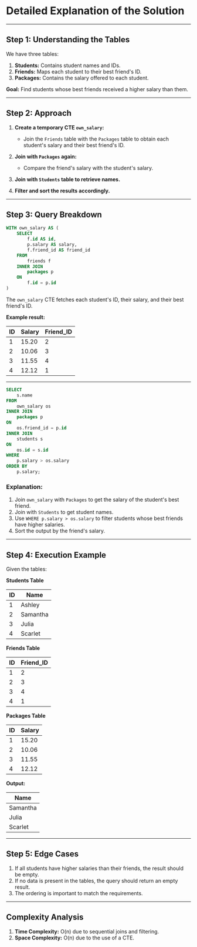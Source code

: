# Detailed Explanation of the Solution

---

## Step 1: Understanding the Tables

We have three tables:

1. **Students:** Contains student names and IDs.
2. **Friends:** Maps each student to their best friend's ID.
3. **Packages:** Contains the salary offered to each student.

**Goal:** Find students whose best friends received a higher salary than them.

---

## Step 2: Approach

1. **Create a temporary CTE `own_salary`:**  
   - Join the `Friends` table with the `Packages` table to obtain each student's salary and their best friend's ID.

2. **Join with `Packages` again:**  
   - Compare the friend's salary with the student's salary.

3. **Join with `Students` table to retrieve names.**

4. **Filter and sort the results accordingly.**

---

## Step 3: Query Breakdown

```sql
WITH own_salary AS (
    SELECT
        f.id AS id,
        p.salary AS salary,
        f.friend_id AS friend_id
    FROM
        friends f
    INNER JOIN
        packages p
    ON
        f.id = p.id
)
```

The `own_salary` CTE fetches each student's ID, their salary, and their best friend's ID.

**Example result:**

| ID | Salary | Friend_ID |
|----|--------|-----------|
| 1  | 15.20  | 2         |
| 2  | 10.06  | 3         |
| 3  | 11.55  | 4         |
| 4  | 12.12  | 1         |

---

```sql
SELECT
    s.name
FROM
    own_salary os
INNER JOIN
    packages p
ON
    os.friend_id = p.id
INNER JOIN
    students s
ON
    os.id = s.id
WHERE
    p.salary > os.salary
ORDER BY
    p.salary;
```

### Explanation:
1. Join `own_salary` with `Packages` to get the salary of the student's best friend.
2. Join with `Students` to get student names.
3. Use `WHERE p.salary > os.salary` to filter students whose best friends have higher salaries.
4. Sort the output by the friend's salary.

---

## Step 4: Execution Example

Given the tables:

**Students Table**

| ID | Name     |
|----|----------|
| 1  | Ashley   |
| 2  | Samantha |
| 3  | Julia    |
| 4  | Scarlet  |

**Friends Table**

| ID | Friend_ID |
|----|-----------|
| 1  | 2         |
| 2  | 3         |
| 3  | 4         |
| 4  | 1         |

**Packages Table**

| ID | Salary |
|----|--------|
| 1  | 15.20  |
| 2  | 10.06  |
| 3  | 11.55  |
| 4  | 12.12  |

**Output:**

| Name     |
|----------|
| Samantha |
| Julia    |
| Scarlet  |

---

## Step 5: Edge Cases

1. If all students have higher salaries than their friends, the result should be empty.
2. If no data is present in the tables, the query should return an empty result.
3. The ordering is important to match the requirements.

---

## Complexity Analysis

1. **Time Complexity:** O(n) due to sequential joins and filtering.
2. **Space Complexity:** O(n) due to the use of a CTE.
